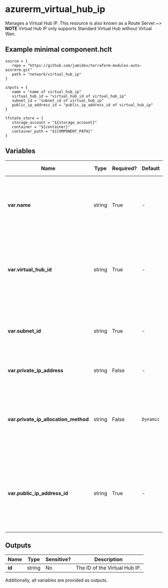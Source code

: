 # azurerm_virtual_hub_ip

Manages a Virtual Hub IP. This resource is also known as a Route Server.~> **NOTE** Virtual Hub IP only supports Standard Virtual Hub without Virtual Wan.

## Example minimal component.hclt

```hcl
source = {
   repo = "https://github.com/jumidev/terraform-modules-auto-azurerm.git" 
   path = "network/virtual_hub_ip" 
}

inputs = {
   name = "name of virtual_hub_ip" 
   virtual_hub_id = "virtual_hub_id of virtual_hub_ip" 
   subnet_id = "subnet_id of virtual_hub_ip" 
   public_ip_address_id = "public_ip_address_id of virtual_hub_ip" 
}

tfstate_store = {
   storage_account = "${storage_account}" 
   container = "${container}" 
   container_path = "${COMPONENT_PATH}" 
}

```

## Variables

| Name | Type | Required? |  Default  |  possible values |  Description |
| ---- | ---- | --------- |  ----------- | ----------- | ----------- |
| **var.name** | string | True | -  |  -  |  The name which should be used for this Virtual Hub IP. Changing this forces a new resource to be created. | 
| **var.virtual_hub_id** | string | True | -  |  -  |  The ID of the Virtual Hub within which this IP configuration should be created. Changing this forces a new resource to be created. | 
| **var.subnet_id** | string | True | -  |  -  |  The ID of the Subnet that the IP will reside. Changing this forces a new resource to be created. | 
| **var.private_ip_address** | string | False | -  |  -  |  The private IP address of the IP configuration. | 
| **var.private_ip_allocation_method** | string | False | `Dynamic`  |  `Static`, `Dynamic`  |  The private IP address allocation method. Possible values are `Static` and `Dynamic` is allowed. Defaults to `Dynamic`. | 
| **var.public_ip_address_id** | string | True | -  |  -  |  The ID of the Public IP Address. This option is required since September 1st 2021. Changing this forces a new resource to be created. | 



## Outputs

| Name | Type | Sensitive? | Description |
| ---- | ---- | --------- | --------- |
| **id** | string | No  | The ID of the Virtual Hub IP. | 

Additionally, all variables are provided as outputs.

